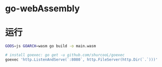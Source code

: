 # go-webAssembly

# 运行

```bash
GOOS=js GOARCH=wasm go build -o main.wasm

# install goexec: go get -u github.com/shurcooL/goexec
goexec 'http.ListenAndServe(`:8080`, http.FileServer(http.Dir(`.`)))'
```
